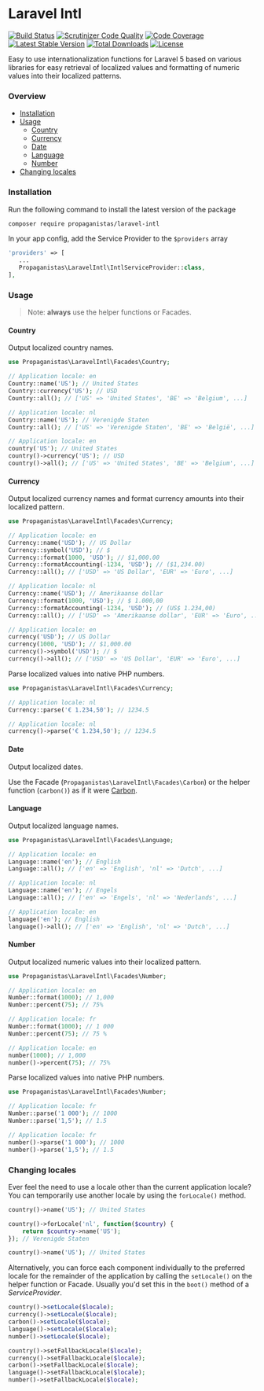 # Laravel Intl

[![Build Status](https://travis-ci.org/Propaganistas/Laravel-Intl.svg?branch=master)](https://travis-ci.org/Propaganistas/Laravel-Intl)
[![Scrutinizer Code Quality](https://scrutinizer-ci.com/g/Propaganistas/Laravel-Intl/badges/quality-score.png?b=master)](https://scrutinizer-ci.com/g/Propaganistas/Laravel-Intl/?branch=master)
[![Code Coverage](https://scrutinizer-ci.com/g/Propaganistas/Laravel-Intl/badges/coverage.png?b=master)](https://scrutinizer-ci.com/g/Propaganistas/Laravel-Intl/?branch=master)
[![Latest Stable Version](https://poser.pugx.org/propaganistas/laravel-intl/v/stable)](https://packagist.org/packages/propaganistas/laravel-intl)
[![Total Downloads](https://poser.pugx.org/propaganistas/laravel-intl/downloads)](https://packagist.org/packages/propaganistas/laravel-intl)
[![License](https://poser.pugx.org/propaganistas/laravel-intl/license)](https://packagist.org/packages/propaganistas/laravel-intl)

Easy to use internationalization functions for Laravel 5 based on various libraries for easy retrieval of
localized values and formatting of numeric values into their localized patterns.

### Overview

* [Installation](#installation)
* [Usage](#usage)
    * [Country](#country)
    * [Currency](#currency)
    * [Date](#date)
    * [Language](#language)
    * [Number](#number)
* [Changing locales](#changing-locales)
    
### Installation

Run the following command to install the latest version of the package

```bash
composer require propaganistas/laravel-intl
```

In your app config, add the Service Provider to the `$providers` array

 ```php
'providers' => [
    ...
    Propaganistas\LaravelIntl\IntlServiceProvider::class,
],
```

### Usage

> Note: **always** use the helper functions or Facades.

#### Country

Output localized country names.

```php
use Propaganistas\LaravelIntl\Facades\Country;

// Application locale: en
Country::name('US'); // United States
Country::currency('US'); // USD
Country::all(); // ['US' => 'United States', 'BE' => 'Belgium', ...]

// Application locale: nl
Country::name('US'); // Verenigde Staten
Country::all(); // ['US' => 'Verenigde Staten', 'BE' => 'België', ...]
```

```php
// Application locale: en
country('US'); // United States
country()->currency('US'); // USD
country()->all(); // ['US' => 'United States', 'BE' => 'Belgium', ...]
```

#### Currency

Output localized currency names and format currency amounts into their localized pattern.

```php
use Propaganistas\LaravelIntl\Facades\Currency;

// Application locale: en
Currency::name('USD'); // US Dollar
Currency::symbol('USD'); // $
Currency::format(1000, 'USD'); // $1,000.00
Currency::formatAccounting(-1234, 'USD'); // ($1,234.00)
Currency::all(); // ['USD' => 'US Dollar', 'EUR' => 'Euro', ...]

// Application locale: nl
Currency::name('USD'); // Amerikaanse dollar
Currency::format(1000, 'USD'); // $ 1.000,00
Currency::formatAccounting(-1234, 'USD'); // (US$ 1.234,00)
Currency::all(); // ['USD' => 'Amerikaanse dollar', 'EUR' => 'Euro', ...]
```

```php
// Application locale: en
currency('USD'); // US Dollar
currency(1000, 'USD'); // $1,000.00
currency()->symbol('USD'); // $
currency()->all(); // ['USD' => 'US Dollar', 'EUR' => 'Euro', ...]
```

Parse localized values into native PHP numbers.

```php
use Propaganistas\LaravelIntl\Facades\Currency;

// Application locale: nl
Currency::parse('€ 1.234,50'); // 1234.5
```

```php
// Application locale: nl
currency()->parse('€ 1.234,50'); // 1234.5
```

#### Date

Output localized dates.

Use the Facade (`Propaganistas\LaravelIntl\Facades\Carbon`) or the helper function (`carbon()`) as if it were [Carbon](http://carbon.nesbot.com).

#### Language

Output localized language names.

```php
use Propaganistas\LaravelIntl\Facades\Language;

// Application locale: en
Language::name('en'); // English
Language::all(); // ['en' => 'English', 'nl' => 'Dutch', ...]

// Application locale: nl
Language::name('en'); // Engels
Language::all(); // ['en' => 'Engels', 'nl' => 'Nederlands', ...]
```

```php
// Application locale: en
language('en'); // English
language()->all(); // ['en' => 'English', 'nl' => 'Dutch', ...]
```

#### Number

Output localized numeric values into their localized pattern.

```php
use Propaganistas\LaravelIntl\Facades\Number;

// Application locale: en
Number::format(1000); // 1,000
Number::percent(75); // 75%

// Application locale: fr
Number::format(1000); // 1 000
Number::percent(75); // 75 %
```

```php
// Application locale: en
number(1000); // 1,000
number()->percent(75); // 75%
```

Parse localized values into native PHP numbers.

```php
use Propaganistas\LaravelIntl\Facades\Number;

// Application locale: fr
Number::parse('1 000'); // 1000
Number::parse('1,5'); // 1.5
```

```php
// Application locale: fr
number()->parse('1 000'); // 1000
number()->parse('1,5'); // 1.5
```

### Changing locales

Ever feel the need to use a locale other than the current application locale? You can temporarily use another locale by using the `forLocale()` method.

```php
country()->name('US'); // United States

country()->forLocale('nl', function($country) {
    return $country->name('US');
}); // Verenigde Staten

country()->name('US'); // United States
```

Alternatively, you can force each component individually to the preferred locale for the remainder of the application by calling the `setLocale()` on the helper function or Facade.
Usually you'd set this in the `boot()` method of a *ServiceProvider*.

```php
country()->setLocale($locale);
currency()->setLocale($locale);
carbon()->setLocale($locale);
language()->setLocale($locale);
number()->setLocale($locale);

country()->setFallbackLocale($locale);
currency()->setFallbackLocale($locale);
carbon()->setFallbackLocale($locale);
language()->setFallbackLocale($locale);
number()->setFallbackLocale($locale);
```
